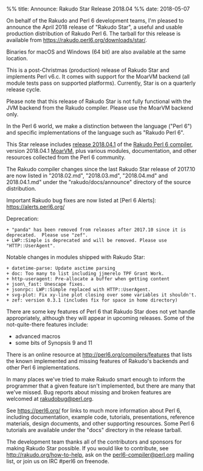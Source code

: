 %% title: Announce: Rakudo Star Release 2018.04
%% date: 2018-05-07

On behalf of the Rakudo and Perl 6 development teams, I'm pleased to announce
the April 2018 release of "Rakudo Star", a useful and usable production
distribution of Rakudo Perl 6.  The tarball for this release is available from
<https://rakudo.perl6.org/downloads/star/>.  

Binaries for macOS and Windows (64 bit) are also available at the same
location.

This is a post-Christmas (production) release of Rakudo Star and implements
Perl v6.c. It comes with support for the MoarVM backend (all module tests pass
on supported platforms).  Currently, Star is on a quarterly release cycle. 

Please note that this release of Rakudo Star is not fully functional with the
JVM backend from the Rakudo compiler. Please use the MoarVM backend only.

In the Perl 6 world, we make a distinction between the language ("Perl 6") and
specific implementations of the language such as "Rakudo Perl 6".

This Star release includes [release 2018.04.1] of the [Rakudo Perl 6 compiler],
version 2018.04.1 [MoarVM], plus various modules, documentation, and other
resources collected from the Perl 6 community.

[release 2018.04.1]: https://raw.githubusercontent.com/rakudo/rakudo/2018.04.1/docs/announce/2018.04.1.md
[Rakudo Perl 6 compiler]: http://github.com/rakudo/rakudo
[MoarVM]: http://moarvm.org/

The Rakudo compiler changes since the last Rakudo Star release of 2017.10 are
now listed in "2018.02.md", "2018.03.md", "2018.04.md" and 2018.04.1.md" under
the "rakudo/docs/announce" directory of the source distribution.

Important Rakudo bug fixes are now listed at 
[Perl 6 Alerts]: https://alerts.perl6.org/

Deprecation:

    + "panda" has been removed from releases after 2017.10 since it is deprecated.  Please use "zef".
    + LWP::Simple is deprecated and will be removed. Please use "HTTP::UserAgent".

Notable changes in modules shipped with Rakudo Star:

    + datetime-parse: Update asctime parsing
    + doc: Too many to list including jjmerelo TPF Grant Work.
    + http-useragent: Pre-allocate a buffer when getting content
    + json\_fast: Unescape fixes.
    + jsonrpc: LWP::Simple replaced with HTTP::UserAgent.
    + svg-plot: Fix xy-line plot closing over some variables it shouldn't.
    + zef: version 0.3.1 (includes fix for space in home directory)

There are some key features of Perl 6 that Rakudo Star does not yet
handle appropriately, although they will appear in upcoming releases.
Some of the not-quite-there features include:

  * advanced macros
  * some bits of Synopsis 9 and 11

There is an online resource at <http://perl6.org/compilers/features>
that lists the known implemented and missing features of Rakudo's
backends and other Perl 6 implementations.

In many places we've tried to make Rakudo smart enough to inform the
programmer that a given feature isn't implemented, but there are many
that we've missed. Bug reports about missing and broken features are
welcomed at <rakudobug@perl.org>.

See <https://perl6.org/> for links to much more information about
Perl 6, including documentation, example code, tutorials, presentations,
reference materials, design documents, and other supporting resources.
Some Perl 6 tutorials are available under the "docs" directory in
the release tarball.

The development team thanks all of the contributors and sponsors for
making Rakudo Star possible. If you would like to contribute, see
<http://rakudo.org/how-to-help>, ask on the <perl6-compiler@perl.org>
mailing list, or join us on IRC \#perl6 on freenode.
